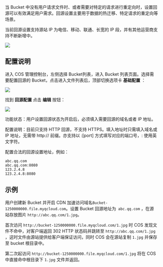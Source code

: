 当 Bucket 中没有用户请求文件时、或者需要对特定的请求进行重定向时，设置回源可以有效满足用户需求。回源设置主要用于数据的热迁移、特定请求的重定向等场景。

当前回源设置支持源站 IP 为电信、移动、联通、长宽的 IP 段，并有其他运营商支持不断新增中。

![](http://imgcache.tce.fsphere.cn/static/mccdn.qcloud.com/img5697c84160bd9.png)

## 配置说明

进入 COS 管理控制台，左侧选择 Bucket列表，进入 Bucket 列表页面。选择需要配置回源的 Bucket，点击进入文件列表后，顶部切换选项卡 **基础配置** ：

![](http://imgcache.tce.fsphere.cn/static/mc.qcloudimg.com/static/img/dbddd755f6b782d8f9857d6e0feb9806/image.png)

找到 **回源配置** 点击 **编辑** 按钮：

![](http://imgcache.tce.fsphere.cn/static/mc.qcloudimg.com/static/img/b8717b14f1e94c920679655df98cc693/image.png)

功能状态：用户设置回源状态为开启后，必须填入需要回源的域名或者 IP 地址。

配置说明：目前只支持 HTTP 回源，不支持 HTTPS。填入地址时只需填入域名或 IP 地址，无需带 http:// 前缀。亦支持以 :[port] 方式填写对应的端口号，: 使用英文字符。

配置合法的回源设置地址，例如：

```
abc.qq.com
abc.qq.com:8080
123.2.4.8
123.2.4.8:8080
```

## 示例
用户创建新 Bucket 并开启 CDN 加速访问域名`Bucket-1250000000.file.myqcloud.com`。设置 Bucket 回源地址为` abc.qq.com` ，在源站存放图片 `http://abc.qq.com/1.jpg`。

首次访问 `http://bucket-1250000000.file.myqcloud.com/1.jpg` 时 COS 发现文件不命中，对客户端返回 302 HTTP 状态码并跳转至 `http://abc.qq.com/1.jpg` ，这时文件由源站提供给客户端保证访问，同时 COS 会在源站复制 `1.jpg` 并保存至 bucket 根目录中。

第二次起访问 `http://bucket-1250000000.file.myqcloud.com/1.jpg` 将在 COS 中直接命中根目录下 `1.jpg` 文件并返回。


